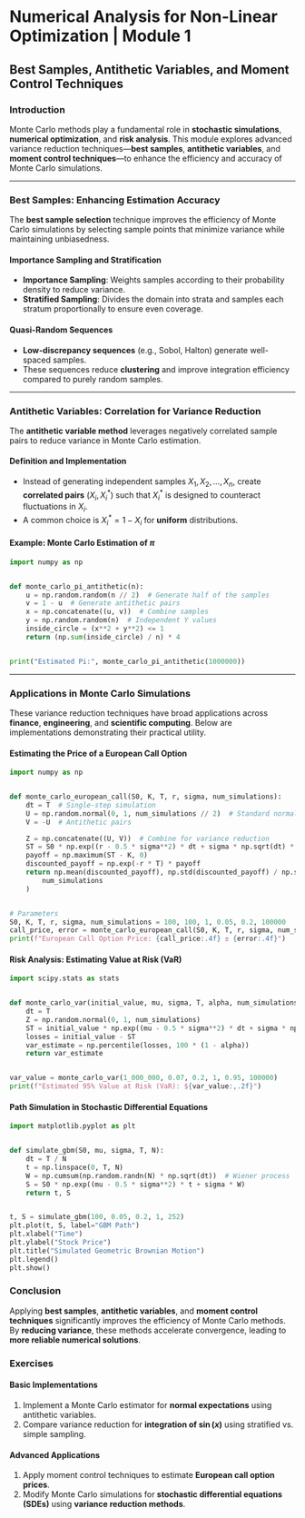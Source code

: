 # Numerical Analysis for Non-Linear Optimization | Module 1

## Best Samples, Antithetic Variables, and Moment Control Techniques

### Introduction

Monte Carlo methods play a fundamental role in **stochastic simulations**, **numerical optimization**, and **risk analysis**. This module explores advanced variance reduction techniques—**best samples**, **antithetic variables**, and **moment control techniques**—to enhance the efficiency and accuracy of Monte Carlo simulations.

---

### Best Samples: Enhancing Estimation Accuracy

The **best sample selection** technique improves the efficiency of Monte Carlo simulations by selecting sample points that minimize variance while maintaining unbiasedness.

#### Importance Sampling and Stratification

- **Importance Sampling**: Weights samples according to their probability density to reduce variance.
- **Stratified Sampling**: Divides the domain into strata and samples each stratum proportionally to ensure even coverage.

#### Quasi-Random Sequences

- **Low-discrepancy sequences** (e.g., Sobol, Halton) generate well-spaced samples.
- These sequences reduce **clustering** and improve integration efficiency compared to purely random samples.

---

### Antithetic Variables: Correlation for Variance Reduction

The **antithetic variable method** leverages negatively correlated sample pairs to reduce variance in Monte Carlo estimation.

#### Definition and Implementation

- Instead of generating independent samples $X_1, X_2, ..., X_n$, create **correlated pairs** $(X_i, X_i^*)$ such that $X_i^*$ is designed to counteract fluctuations in $X_i$.
- A common choice is $X_i^* = 1 - X_i$ for **uniform** distributions.

#### Example: Monte Carlo Estimation of $\pi$

```python
import numpy as np


def monte_carlo_pi_antithetic(n):
    u = np.random.random(n // 2)  # Generate half of the samples
    v = 1 - u  # Generate antithetic pairs
    x = np.concatenate((u, v))  # Combine samples
    y = np.random.random(n)  # Independent Y values
    inside_circle = (x**2 + y**2) <= 1
    return (np.sum(inside_circle) / n) * 4


print("Estimated Pi:", monte_carlo_pi_antithetic(1000000))
```

---

### Applications in Monte Carlo Simulations

These variance reduction techniques have broad applications across **finance**, **engineering**, and **scientific computing**. Below are implementations demonstrating their practical utility.

#### Estimating the Price of a European Call Option

```python
import numpy as np


def monte_carlo_european_call(S0, K, T, r, sigma, num_simulations):
    dt = T  # Single-step simulation
    U = np.random.normal(0, 1, num_simulations // 2)  # Standard normal samples
    V = -U  # Antithetic pairs

    Z = np.concatenate((U, V))  # Combine for variance reduction
    ST = S0 * np.exp((r - 0.5 * sigma**2) * dt + sigma * np.sqrt(dt) * Z)
    payoff = np.maximum(ST - K, 0)
    discounted_payoff = np.exp(-r * T) * payoff
    return np.mean(discounted_payoff), np.std(discounted_payoff) / np.sqrt(
        num_simulations
    )


# Parameters
S0, K, T, r, sigma, num_simulations = 100, 100, 1, 0.05, 0.2, 100000
call_price, error = monte_carlo_european_call(S0, K, T, r, sigma, num_simulations)
print(f"European Call Option Price: {call_price:.4f} ± {error:.4f}")
```

#### Risk Analysis: Estimating Value at Risk (VaR)

```python
import scipy.stats as stats


def monte_carlo_var(initial_value, mu, sigma, T, alpha, num_simulations):
    dt = T
    Z = np.random.normal(0, 1, num_simulations)
    ST = initial_value * np.exp((mu - 0.5 * sigma**2) * dt + sigma * np.sqrt(dt) * Z)
    losses = initial_value - ST
    var_estimate = np.percentile(losses, 100 * (1 - alpha))
    return var_estimate


var_value = monte_carlo_var(1_000_000, 0.07, 0.2, 1, 0.95, 100000)
print(f"Estimated 95% Value at Risk (VaR): ${var_value:,.2f}")
```

#### Path Simulation in Stochastic Differential Equations

```python
import matplotlib.pyplot as plt


def simulate_gbm(S0, mu, sigma, T, N):
    dt = T / N
    t = np.linspace(0, T, N)
    W = np.cumsum(np.random.randn(N) * np.sqrt(dt))  # Wiener process
    S = S0 * np.exp((mu - 0.5 * sigma**2) * t + sigma * W)
    return t, S


t, S = simulate_gbm(100, 0.05, 0.2, 1, 252)
plt.plot(t, S, label="GBM Path")
plt.xlabel("Time")
plt.ylabel("Stock Price")
plt.title("Simulated Geometric Brownian Motion")
plt.legend()
plt.show()
```

### Conclusion

Applying **best samples**, **antithetic variables**, and **moment control techniques** significantly improves the efficiency of Monte Carlo methods. By **reducing variance**, these methods accelerate convergence, leading to **more reliable numerical solutions**.

### Exercises

#### Basic Implementations

1. Implement a Monte Carlo estimator for **normal expectations** using antithetic variables.
2. Compare variance reduction for **integration of $\sin(x)$** using stratified vs. simple sampling.

#### Advanced Applications

1. Apply moment control techniques to estimate **European call option prices**.
2. Modify Monte Carlo simulations for **stochastic differential equations (SDEs)** using **variance reduction methods**.
